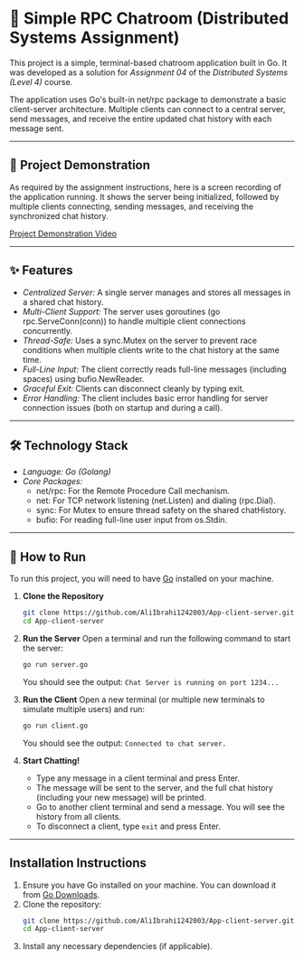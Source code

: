 # 🚀 Simple RPC Chatroom (Distributed Systems Assignment)

This project is a simple, terminal-based chatroom application built in Go. It was developed as a solution for *Assignment 04* of the *Distributed Systems (Level 4)* course.

The application uses Go's built-in net/rpc package to demonstrate a basic client-server architecture. Multiple clients can connect to a central server, send messages, and receive the entire updated chat history with each message sent.

---

## 🎥 Project Demonstration

As required by the assignment instructions, here is a screen recording of the application running. It shows the server being initialized, followed by multiple clients connecting, sending messages, and receiving the synchronized chat history.

[Project Demonstration Video](https://drive.google.com/file/d/12vUr7sMlVuJQ2wqCATiUwsoI6O2W3Qv9/view?usp=drivesdk)

---

## ✨ Features

* *Centralized Server:* A single server manages and stores all messages in a shared chat history.
* *Multi-Client Support:* The server uses goroutines (go rpc.ServeConn(conn)) to handle multiple client connections concurrently.
* *Thread-Safe:* Uses a sync.Mutex on the server to prevent race conditions when multiple clients write to the chat history at the same time.
* *Full-Line Input:* The client correctly reads full-line messages (including spaces) using bufio.NewReader.
* *Graceful Exit:* Clients can disconnect cleanly by typing exit.
* *Error Handling:* The client includes basic error handling for server connection issues (both on startup and during a call).

---

## 🛠 Technology Stack

* *Language:* *Go (Golang)*
* *Core Packages:*
    * net/rpc: For the Remote Procedure Call mechanism.
    * net: For TCP network listening (net.Listen) and dialing (rpc.Dial).
    * sync: For Mutex to ensure thread safety on the shared chatHistory.
    * bufio: For reading full-line user input from os.Stdin.

---

## 🚀 How to Run

To run this project, you will need to have [Go](https://golang.org/dl/) installed on your machine.

1. **Clone the Repository**
   ```bash
   git clone https://github.com/AliIbrahi1242003/App-client-server.git
   cd App-client-server
   ```

2. **Run the Server**
   Open a terminal and run the following command to start the server:
   ```bash
   go run server.go
   ```
   You should see the output: `Chat Server is running on port 1234...`

3. **Run the Client**
   Open a new terminal (or multiple new terminals to simulate multiple users) and run:
   ```bash
   go run client.go
   ```
   You should see the output: `Connected to chat server.`

4. **Start Chatting!**
   - Type any message in a client terminal and press Enter.
   - The message will be sent to the server, and the full chat history (including your new message) will be printed.
   - Go to another client terminal and send a message. You will see the history from all clients.
   - To disconnect a client, type `exit` and press Enter.

---

## Installation Instructions

1. Ensure you have Go installed on your machine. You can download it from [Go Downloads](https://golang.org/dl/).
2. Clone the repository:
   ```bash
   git clone https://github.com/AliIbrahi1242003/App-client-server.git
   cd App-client-server
   ```
3. Install any necessary dependencies (if applicable).